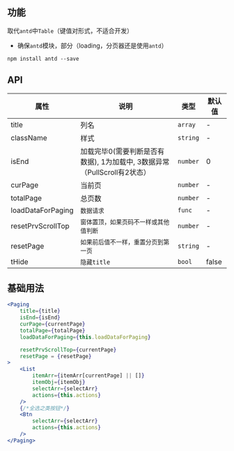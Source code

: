 ## 功能
取代`antd`中`Table`（键值对形式，不适合开发）

- 确保`antd`模块，部分（loading，分页器还是使用`antd`）
```
npm install antd --save
```
## API
属性 | 说明 | 类型 | 默认值
---|---|---|---
title | 列名 | `array` | -
className | 样式 | `string` | -
isEnd | 加载完毕0(需要判断是否有数据), 1为加载中, 3数据异常 （PullScroll有2状态）| `number` | 0
curPage | 当前页 | `number` | -
totalPage | 总页数 | `number` | -
loadDataForPaging | `数据请求` | `func` | -
resetPrvScrollTop | `窗体置顶，如果页码不一样或其他值判断` | `number` | -
resetPage | `如果前后值不一样，重置分页到第一页` | `string` | -
tHide | `隐藏title` | `bool` | false
## 基础用法

```jsx
<Paging 
	title={title}
	isEnd={isEnd}
	curPage={currentPage}
	totalPage={totalPage}
	loadDataForPaging={this.loadDataForPaging}

	resetPrvScrollTop={currentPage}
	resetPage = {resetPage}
>
	<List 
		itemArr={itemArr[currentPage] || []}
		itemObj={itemObj}
		selectArr={selectArr}
		actions={this.actions}
	/>
	{/*全选之类按钮*/}
	<Btn
		selectArr={selectArr}
		actions={this.actions}
	/>
</Paging>
```